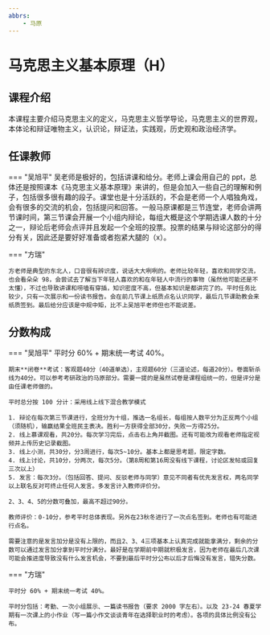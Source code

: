```yaml
---
abbrs:
    - 马原
---
```


# 马克思主义基本原理（H）

## 课程介绍

本课程主要介绍马克思主义的定义，马克思主义哲学导论，马克思主义的世界观，本体论和辩证唯物主义，认识论，辩证法，实践观，历史观和政治经济学。

## 任课教师

=== "吴旭平"
    吴老师是极好的，包括讲课和给分。老师上课会用自己的 ppt，总体还是按照课本《马克思主义基本原理》来讲的，但是会加入一些自己的理解和例子，包括很多很有趣的段子。课堂也是十分活跃的，不会是老师一个人唱独角戏，会有很多的交流的机会，包括提问和回答。一般马原课都是三节连堂，老师会讲两节课时间，第三节课会开展一个小组内辩论，每组大概是这个学期选课人数的十分之一，辩论后老师会点评并且发起一个全班的投票。投票的结果与辩论这部分的得分有关，因此还是要好好准备或者抱紧大腿的（x）。

=== "方瑞"

    方老师是典型的东北人，口音很有辨识度，说话大大咧咧的。老师比较年轻，喜欢和同学交流，也会看朵朵 98，会尝试去了解当下年轻人喜欢的和在年轻人中流行的事物（虽然他可能还是不太懂），不过也导致讲课和唠嗑有穿插，知识密度不高，但基本知识是都讲完了的。平时任务比较少，只有一次展示和一份读书报告。会在前几节课上纸质点名认识同学，最后几节课助教会来纸质签到。最后给分应该是中规中矩，比不上吴旭平老师但也不能说差。

## 分数构成

=== "吴旭平"
    平时分 60% + 期末统一考试 40%。

    期末**闭卷**考试：客观题40分（40道单选），主观题60分（三道论述，每道20分）。卷面斩杀线为40分。可以参考考研政治的马原部分。需要一提的是虽然试卷是课程组统一的，但是评分是由任课老师做的。

    平时总分按 100 分计：采用线上线下混合教学模式

    1. 辩论在每次第三节课进行，全班分为十组，推选一名组长，每组按人数平分为正反两个小组（须随机），输赢结果全班民主表决。胜利一方获得全部30分，失败一方得25分。
    2. 线上慕课观看，共20分。每次学习完后，点击右上角并截图。还有可能改为观看老师指定视频并上传历史记录截图。
    3. 线上小测，共30分，分3周进行，每次5~10分。基本上都是思考题，限定字数。
    4. 线上讨论，共10分，分两次，每次5分。（第8周和第16周没有线下课程，讨论区发帖或回复三次以上）
    5. 发言：每次3分。（包括回答、提问、反驳老师与同学）意见不同者有优先发言权，两名同学以上联名反对可终止任何人发言。多发言计入教师评价分。
    
    2、3、4、5的分数可叠加，最高不超过90分。
    
    教师评价：0-10分，参考平时总体表现。另外在23秋冬进行了一次点名签到。老师也有可能进行点名。

    需要注意的是发言加分是没有上限的，而且2、3、4三项基本上认真完成就能拿满分，剩余的分数可以通过发言加分拿到平时分满分。最好是在学期前中期就积极发言，因为老师在最后几次课可能会推进度导致没有什么发言机会，不要到最后平时分公布以后才后悔没有发言，错失分数。


=== "方瑞"

    平时分 60% + 期末统一考试 40%。

    平时分包括：考勤、一次小组展示、一篇读书报告（要求 2000 字左右）。以及 23-24 春夏学期有一次课上的小作业（写一篇小作文谈谈青年在选择职业时的考虑）。各项的具体比例没有公布。